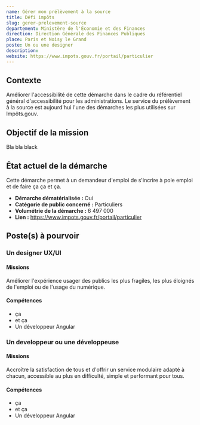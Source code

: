 ```yaml
---
name: Gérer mon prélèvement à la source
title: Défi impôts
slug: gerer-prelevement-source
departement: Ministère de l'Économie et des Finances
direction: Direction Générale des Finances Publiques
place: Paris et Noisy le Grand
poste: Un ou une designer 
description:
website: https://www.impots.gouv.fr/portail/particulier
---
```


## Contexte
Améliorer l'accessibilité de cette démarche dans le cadre du référentiel général d'accessibilité pour les administrations. Le service du prélèvement à la source est aujourd'hui l'une des démarches les plus utilisées sur Impôts.gouv.

## Objectif de la mission
Bla bla black

## État actuel de la démarche
Cette démarche permet à un demandeur d'emploi de s'incrire à pole emploi et de faire ça ça et ça.
- **Démarche dématérialisée :** Oui
- **Catégorie de public concerné :** Particuliers
- **Volumétrie de la démarche :** 6 497 000
- **Lien :** https://www.impots.gouv.fr/portail/particulier

## Poste(s) à pourvoir
### Un designer UX/UI
#### Missions
Améliorer l'expérience usager des publics les plus fragiles, les plus éloignés de l'emploi ou de l'usage du numérique.

#### Compétences
- ça
- et ça
- Un développeur Angular

### Un developpeur ou une développeuse
#### Missions
Accroître la satisfaction de tous et d'offrir un service modulaire adapté à chacun, accessible au plus en difficulté, simple et performant pour tous.

#### Compétences
- ça
- et ça
- Un développeur Angular
